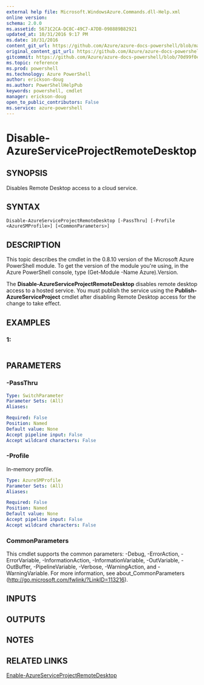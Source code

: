 ```yaml
---
external help file: Microsoft.WindowsAzure.Commands.dll-Help.xml
online version: 
schema: 2.0.0
ms.assetid: 5671C2CA-DC8C-49C7-A7DB-098889B82921
updated_at: 10/31/2016 9:17 PM
ms.date: 10/31/2016
content_git_url: https://github.com/Azure/azure-docs-powershell/blob/master/azureps-cmdlets-docs/ServiceManagement/Azure.Compute/v2.1.0/Disable-AzureServiceProjectRemoteDesktop.md
original_content_git_url: https://github.com/Azure/azure-docs-powershell/blob/master/azureps-cmdlets-docs/ServiceManagement/Azure.Compute/v2.1.0/Disable-AzureServiceProjectRemoteDesktop.md
gitcommit: https://github.com/Azure/azure-docs-powershell/blob/70d99f0e924efe152eb73454f7898f92d5a5db64/azureps-cmdlets-docs/ServiceManagement/Azure.Compute/v2.1.0/Disable-AzureServiceProjectRemoteDesktop.md
ms.topic: reference
ms.prod: powershell
ms.technology: Azure PowerShell
author: erickson-doug
ms.author: PowerShellHelpPub
keywords: powershell, cmdlet
manager: erickson-doug
open_to_public_contributors: False
ms.service: azure-powershell
---
```


# Disable-AzureServiceProjectRemoteDesktop

## SYNOPSIS
Disables Remote Desktop access to a cloud service.

## SYNTAX

```
Disable-AzureServiceProjectRemoteDesktop [-PassThru] [-Profile <AzureSMProfile>] [<CommonParameters>]
```

## DESCRIPTION
This topic describes the cmdlet in the 0.8.10 version of the Microsoft Azure PowerShell module.
To get the version of the module you're using, in the Azure PowerShell console, type (Get-Module -Name Azure).Version.

The **Disable-AzureServiceProjectRemoteDesktop** disables remote desktop access to a hosted service.
You must publish the service using the **Publish-AzureServiceProject** cmdlet after disabling Remote Desktop access for the change to take effect.

## EXAMPLES

### 1:
```

```

## PARAMETERS

### -PassThru

```yaml
Type: SwitchParameter
Parameter Sets: (All)
Aliases: 

Required: False
Position: Named
Default value: None
Accept pipeline input: False
Accept wildcard characters: False
```

### -Profile
In-memory profile.

```yaml
Type: AzureSMProfile
Parameter Sets: (All)
Aliases: 

Required: False
Position: Named
Default value: None
Accept pipeline input: False
Accept wildcard characters: False
```

### CommonParameters
This cmdlet supports the common parameters: -Debug, -ErrorAction, -ErrorVariable, -InformationAction, -InformationVariable, -OutVariable, -OutBuffer, -PipelineVariable, -Verbose, -WarningAction, and -WarningVariable. For more information, see about_CommonParameters (http://go.microsoft.com/fwlink/?LinkID=113216).

## INPUTS

## OUTPUTS

## NOTES

## RELATED LINKS

[Enable-AzureServiceProjectRemoteDesktop](xref:ServiceManagement/Azure.Compute/v2.1.0/Enable-AzureServiceProjectRemoteDesktop.md)


